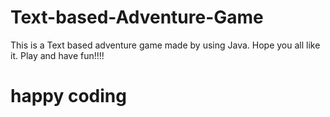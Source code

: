# Text-based-Adventure-Game
This is a Text based adventure game made by using Java.
Hope you all like it.
Play and have fun!!!!
# happy coding
